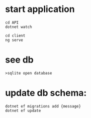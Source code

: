 # start application
    cd API
    dotnet watch

    cd client
    ng serve

# see db
    >sqlite open database

# update db schema:
    dotnet ef migrations add {message}
    dotnet ef update
